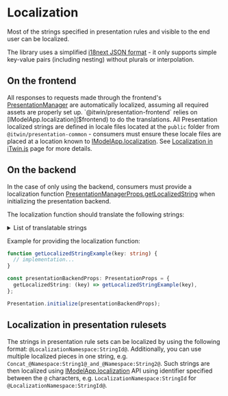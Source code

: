 # Localization

Most of the strings specified in presentation rules and visible to the
end user can be localized.

The library uses a simplified [i18next JSON
format](https://www.i18next.com/misc/json-format#i-18-next-json-v3) - it
only supports simple key-value pairs (including nesting) without plurals or
interpolation.

## On the frontend

All responses to requests made through the frontend's [PresentationManager]($presentation-frontend) are automatically localized, assuming all required assets are properly set up.
`@itwin/presentation-frontend` relies on [IModelApp.localization]($frontend) to do the translations. All Presentation localized strings are defined in locale files located at
the `public` folder from `@itwin/presentation-common` - consumers must ensure these locale files are placed at a location known to [IModelApp.localization]($frontend). See
[Localization in iTwin.js](..\..\learning\frontend\Localization.md) page for more details.

## On the backend

In the case of only using the backend, consumers must provide a localization function [PresentationManagerProps.getLocalizedString]($presentation-backend) when initializing the presentation backend.

The localization function should translate the following strings:

<details>

<summary>List of translatable strings</summary>

* @Presentation:label.notSpecified@
* @Presentation:label.other@
* @Presentation:label.varies@
* @Presentation:label.multipleInstances@
* @Presentation:field.label@
* @Presentation:selectedItems.categoryLabel@
* @Presentation:selectedItems.categoryDescription@

</details>

Example for providing the localization function:

```typescript
function getLocalizedStringExample(key: string) {
  // implementation...
}

const presentationBackendProps: PresentationProps = {
  getLocalizedString: (key) => getLocalizedStringExample(key),
};

Presentation.initialize(presentationBackendProps);
```

## Localization in presentation rulesets

The strings in presentation rule sets can be localized by using the following format: `@LocalizationNamespace:StringId@`. Additionally, you can use
multiple localized pieces in one string, e.g. `Concat_@Namespace:String1@_and_@Namespace:String2@`. Such strings are then localized using [IModelApp.localization]($frontend)
API using identifier specified between the `@` characters, e.g. `LocalizationNamespace:StringId` for `@LocalizationNamespace:StringId@`.

